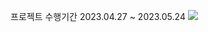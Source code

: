 프로젝트 수행기간
2023.04.27 ~ 2023.05.24
<img src="https://img.shields.io/badge/javascript-#F7DF1E?style=flat&logo=javascript&logoColor=white"/>
